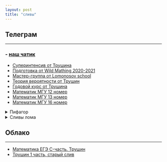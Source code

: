 ```yaml
---
layout: post
title: "сливы"
---
```


## Телеграм
---------
### - [наш чатик](https://t.me/ilovematematiku)
- [Суперинтенсив от Трушина](https://t.me/+2TgQrqbDM4ZhNzQ6)
- [Подготовка от Wild Mathing 2020-2021](https://t.me/+MB3Tx8MiBvpkODgy)
- [Мастер-группа от Lomonosov school](https://t.me/+yNE1aamsYLUzYzJi)
- [Теория вероятности от Трушин](https://t.me/+AjLbMqUN_l03NjMy)
- [Годовой курс от Трушина](https://t.me/foxford1)
- [Математик МГУ 12 номер](https://t.me/mgu91)
- [Математик МГУ 13 номер](https://t.me/Mathstudyonline14)
- [Математик МГУ 16 номер](https://t.me/mathstudyonline16)

<details><summary>Пифагор</summary>
<ul>
<li><a href="https://t.me/joinchat/_rWHMqtxyy42YWUy">Пифагор 12</a></li>
<li><a href="https://t.me/pifagor13_sliv">Пифагор 13</a></li>
<li><a href="https://t.me/pifagor_14_sliv">Пифагор 14</a></li>
<li><a href="https://t.me/pifagor_15_sliv">Пифагор 15</a></li>
<li><a href="https://t.me/pifagor_16_0">Пифагор 16</a></li>
<li><a href="https://t.me/vspomnit_vce">Вспомнить всё. Пифагор 2020</a></li>
</ul>
</details>

<details><summary>Сливы лома</summary>
<ul>
<li><a href="https://t.me/joinchat/AAAAAFfWj13irr-s5yavsQ">Лом 12</a></li>
<li><a href="https://t.me/joinchat/AAAAAEibaaZ6LE8Bn08qKw">Лом 13</a></li>
<li><a href="https://t.me/joinchat/AAAAAFbQvwCvE88z09ru2w">Лом 14</a></li>
<li><a href="https://t.me/joinchat/AAAAAErPeQJux0TDgObTng">Лом 15</a></li>
<li><a href="https://t.me/joinchat/AAAAAFO_Bryx5K1PL7Ad1w">Лом 16</a></li>
<li><a href="https://t.me/joinchat/AAAAAFbKFM5S9X31r2JhMw">Лом 17</a></li>
</ul>

</details>

## Облако
--------------------------
- [Математика ЕГЭ C-часть. Трушин](https://mega.nz/#F!Ln40BSpa!ciyrGIRZhD6vsn-x0EMUUA)
- [Трушин 1 часть, старый слив](https://mega.nz/folder/3gN3HaoA#55T3-KXhvLe5kGzqpd2Luw)




